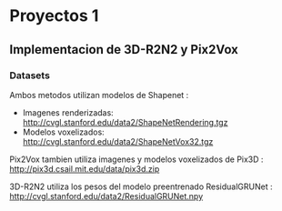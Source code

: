 # Proyectos 1

## Implementacion de 3D-R2N2 y Pix2Vox

### Datasets

Ambos metodos utilizan modelos de Shapenet : 

* Imagenes renderizadas: http://cvgl.stanford.edu/data2/ShapeNetRendering.tgz
* Modelos voxelizados: http://cvgl.stanford.edu/data2/ShapeNetVox32.tgz

Pix2Vox tambien utiliza imagenes y modelos voxelizados de Pix3D : http://pix3d.csail.mit.edu/data/pix3d.zip

3D-R2N2 utiliza los pesos del modelo preentrenado ResidualGRUNet : http://cvgl.stanford.edu/data2/ResidualGRUNet.npy